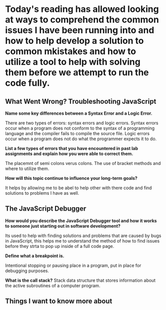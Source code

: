 # Today's reading has allowed looking at ways to comprehend the common issues I have been running into and how to help develop a solution to common mkistakes and how to utilize a tool to help with solving them before we attempt to run the code fully.

## What Went Wrong? Troubleshooting JavaScript

**Name some key differences between a Syntax Error and a Logic Error.**

There are two types of errors: syntax errors and logic errors. Syntax errors occur when a program does not conform to the syntax of a programming language and the compiler fails to compile the source file. Logic errors occur when a program does not do what the programmer expects it to do.

**List a few types of errors that you have encountered in past lab assignments and explain how you were able to correct them.**

The placemnt of semi colons verus colons. The use of bracket methods and where to utilize them.

**How will this topic continue to influence your long-term goals?**

It helps by allowing me to be abel to help other with there code and find solutions to problems I have as well.

## The JavaScript Debugger

**How would you describe the JavaScript Debugger tool and how it works to someone just starting out in software development?**

Its used to help with finding solutions and problems that are caused by bugs in JavaScript, this helps me to understand the method of how to find issues before they strta to pop up inside of a full code page. 

**Define what a breakpoint is.**

Intentional stopping or pausing place in a program, put in place for debugging purposes.

**What is the call stack?**
Stack data structure that stores information about the active subroutines of a computer program.

## Things I want to know more about
